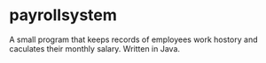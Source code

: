 # payrollsystem
A small program that keeps records of employees work hostory and caculates their monthly salary. Written in Java.
